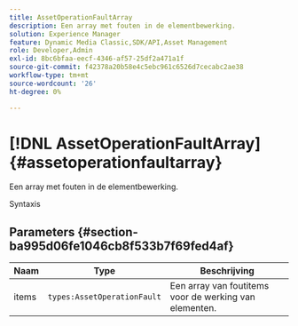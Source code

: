 ```yaml
---
title: AssetOperationFaultArray
description: Een array met fouten in de elementbewerking.
solution: Experience Manager
feature: Dynamic Media Classic,SDK/API,Asset Management
role: Developer,Admin
exl-id: 8bc6bfaa-eecf-4346-af57-25df2a471a1f
source-git-commit: f42378a20b58e4c5ebc961c6526d7cecabc2ae38
workflow-type: tm+mt
source-wordcount: '26'
ht-degree: 0%

---
```


# [!DNL AssetOperationFaultArray]{#assetoperationfaultarray}

Een array met fouten in de elementbewerking.

Syntaxis

## Parameters {#section-ba995d06fe1046cb8f533b7f69fed4af}

| Naam | Type | Beschrijving |
|---|---|---|
| items | `types:AssetOperationFault` | Een array van foutitems voor de werking van elementen. |
